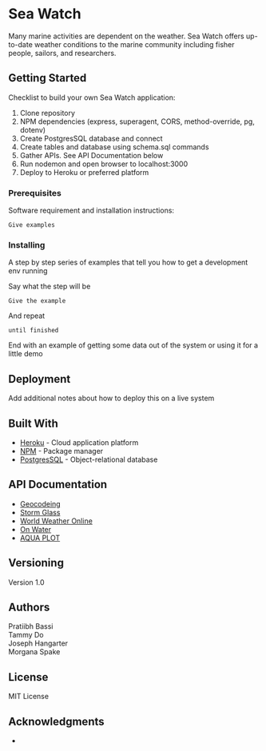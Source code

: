 # Sea Watch  

Many marine activities are dependent on the weather. Sea Watch offers up-to-date weather conditions to the marine community including fisher people, sailors, and researchers.

## Getting Started
Checklist to build your own Sea Watch application:
1. Clone repository
2. NPM dependencies (express, superagent, CORS, method-override, pg, dotenv) 
3. Create PostgresSQL database and connect
4. Create tables and database using schema.sql commands
5. Gather APIs. See API Documentation below
6. Run nodemon and open browser to localhost:3000
7. Deploy to Heroku or preferred platform

### Prerequisites
Software requirement and installation instructions:

```
Give examples
```

### Installing
A step by step series of examples that tell you how to get a development env running

Say what the step will be

```
Give the example
```

And repeat

```
until finished
```

End with an example of getting some data out of the system or using it for a little demo


## Deployment
Add additional notes about how to deploy this on a live system

## Built With
* [Heroku](https://devcenter.heroku.com/) - Cloud application platform
* [NPM](https://www.npmjs.com/get-npm) - Package manager
* [PostgresSQL](https://www.postgresql.org/) - Object-relational database 

## API Documentation
* [Geocodeing](https://developers.google.com/maps/documentation/geocoding/intro)
* [Storm Glass](https://docs.stormglass.io/)
* [World Weather Online](https://www.worldweatheronline.com/developer/)
* [On Water](https://onwater.io/documentation)
* [AQUA PLOT](https://www.aquaplot.com/api)

## Versioning
Version 1.0

## Authors
Pratiibh Bassi  
Tammy Do  
Joseph Hangarter  
Morgana Spake  

## License
MIT License

## Acknowledgments
* 